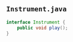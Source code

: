 ## `Instrument.java`

```java
interface Instrument {
    public void play();
}
```

<span class="fragment" data-code-focus="1"></span>
